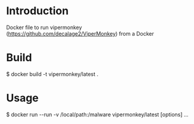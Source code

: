 Introduction
============
Docker file to run vipermonkey (https://github.com/decalage2/ViperMonkey) from a Docker

Build
=====
$ docker build -t vipermonkey/latest .

Usage
=====
$ docker run --run -v /local/path:/malware vipermonkey/latest [options] <maliciousfile> ...

